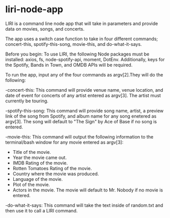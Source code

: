 # liri-node-app

LIRI is a command line node app that will take in parameters and provide data on movies, songs, and concerts. 

The app uses a switch case function to take in four different commands; concert-this, spotify-this-song, movie-this, and do-what-it-says. 

Before you begin: 
To use LIRI, the following Node packages must be installed: axios, fs, node-spotify-api, moment, DotEnv. 
Additionally, keys for the Spotify, Bands in Town, and OMDB APIs will be required.

To run the app, input any of the four commands as argv[2].They will do the following:

-concert-this: This command will provide venue name, venue location, and date of event  for concerts of any artist entered as argv[3]. The artist must currently be touring. 

-spotify-this-song: This command will provide song name, artist, a preview link of the song from Spotify, and album name for any song enetered as argv[3]. The song will default to "The Sign" by Ace of Base if no song is entered. 

-movie-this: This command will output the following information to the terminal/bash window for any movie entered as argv[3]:
   * Title of the movie.   
   * Year the movie came out.
   * IMDB Rating of the movie.
   * Rotten Tomatoes Rating of the movie.
   * Country where the movie was produced.
   * Language of the movie.
   * Plot of the movie.
   * Actors in the movie.
The movie will default to Mr. Nobody if no movie is entered. 

-do-what-it-says: This command will take the text inside of random.txt and then use it to call a LIRI command. 
